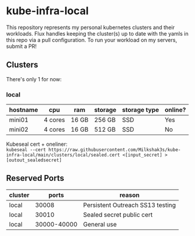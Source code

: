 # kube-infra-local
This repository represents my personal kubernetes clusters and their workloads. Flux handles keeping the cluster(s) up to date with the yamls in this repo via a pull configuration. To run your workload on my servers, submit a PR!

## Clusters
There's only 1 for now:

### local

| hostname | cpu | ram | storage | storage type | online? |
|----------|----------|----------|----------|----------|----------|
| mini01 | 4 cores | 16 GB | 256 GB | SSD | Yes |
| mini02 | 4 cores | 16 GB | 512 GB | SSD | No |

Kubeseal cert + oneliner:  
```kubeseal --cert https://raw.githubusercontent.com/Milkshak3s/kube-infra-local/main/clusters/local/sealed.cert <[input_secret] >[outout_sealedsecret]```

## Reserved Ports

| cluster | ports | reason |
|--|--|--|
| local | 30008 | Persistent Outreach SS13 testing |
| local | 30010 | Sealed secret public cert |
| local | 30000-40000 | General use |
